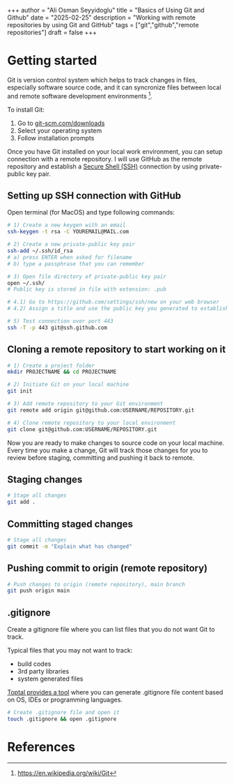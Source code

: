 +++
author = "Ali Osman Seyyidoglu"
title = "Basics of Using Git and Github"
date = "2025-02-25"
description = "Working with remote repositories by using Git and GitHub"
tags = ["git","github","remote repositories"]
draft = false
+++

# Getting started

Git is version control system which helps to track changes in files, especially software source code, and it can syncronize files between local and remote software development environments [^1].

To install Git:
1. Go to [git-scm.com/downloads](https://git-scm.com/downloads)
2. Select your operating system
3. Follow installation prompts

Once you have Git installed on your local work environment, you can setup connection with a remote repository. I will use GitHub as the remote repository and establish a [Secure Shell (SSH)](https://en.wikipedia.org/wiki/Secure_Shell) connection by using private-public key pair.

## Setting up SSH connection with GitHub

Open terminal (for MacOS) and type following commands:

```bash
# 1) Create a new keygen with an email
ssh-keygen -t rsa -C YOUREMAIL@MAIL.com

# 2) Create a new private-public key pair
ssh-add ~/.ssh/id_rsa
# a) press ENTER when asked for filename
# b) type a passphrase that you can remember 

# 3) Open file directory of private-public key pair
open ~/.ssh/
# Public key is stored in file with extension: .pub

# 4.1) Go to https://github.com/settings/ssh/new on your web browser
# 4.2) Assign a title and use the public key you generated to establish connection

# 5) Test connection over port 443
ssh -T -p 443 git@ssh.github.com
```

## Cloning a remote repository to start working on it 
```bash
# 1) Create a project folder
mkdir PROJECTNAME && cd PROJECTNAME

# 2) Initiate Git on your local machine
git init

# 3) Add remote repository to your Git environment
git remote add origin git@github.com:USERNAME/REPOSITORY.git

# 4) Clone remote repository to your local environment
git clone git@github.com:USERNAME/REPOSITORY.git
```

Now you are ready to make changes to source code on your local machine. Every time you make a change, Git will track those changes for you to review before staging, committing and pushing it back to remote.

## Staging changes
```bash
# Stage all changes
git add .
```

## Committing staged changes
```bash
# Stage all changes
git commit -m "Explain what has changed"
```

## Pushing commit to origin (remote repository)
```bash
# Push changes to origin (remote repository), main branch
git push origin main
```

## .gitignore
Create a gitignore file where you can list files that you do not want Git to track.

Typical files that you may not want to track:
- build codes
- 3rd party libraries
- system generated files

[Toptal provides a tool](https://www.toptal.com/developers/gitignore) where you can generate .gitignore file content based on OS, IDEs or programming languages.

```bash
# Create .gitignore file and open it
touch .gitignore && open .gitignore
```

# References
[^1]: https://en.wikipedia.org/wiki/Git
